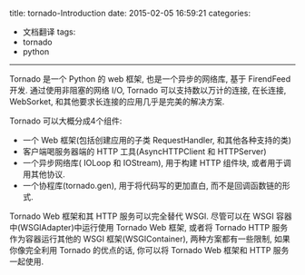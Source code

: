 title: tornado-Introduction
date: 2015-02-05 16:59:21
categories:
- 文档翻译
tags:
- tornado
- python
---

Tornado 是一个 Python 的 web 框架, 也是一个异步的网络库, 基于 FirendFeed 开发. 通过使用非阻塞的网络 I/O, Tornado 可以支持数以万计的连接, 在长连接, WebSorket, 和其他要求长连接的应用几乎是完美的解决方案.

Tornado 可以大概分成4个组件:

- 一个 Web 框架(包括创建应用的子类 RequestHandler, 和其他各种支持的类)
- 客户端喝服务器端的 HTTP 工具(AsyncHTTPClient 和 HTTPServer)
- 一个异步网络库( IOLoop 和 IOStream), 用于构建 HTTP 组件块, 或者用于调用其他协议.
- 一个协程库(tornado.gen), 用于将代码写的更加直白, 而不是回调函数链的形式.

Tornado Web 框架和其 HTTP 服务可以完全替代 WSGI. 尽管可以在 WSGI 容器中(WSGIAdapter)中运行使用 Tornado Web 框架, 或者将 Tornado HTTP 服务作为容器运行其他的 WSGI 框架(WSGIContainer), 两种方案都有一些限制, 如果你像完全利用 Tornado 的优点的话, 你可以将 Tornado Web 框架和 HTTP 服务一起使用.
